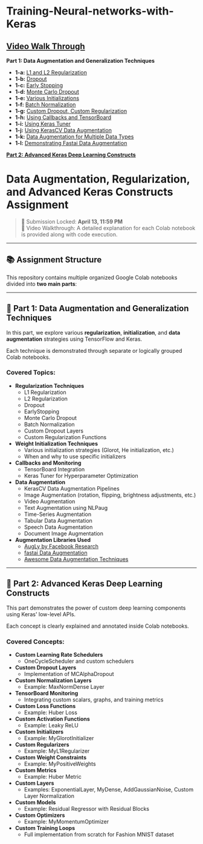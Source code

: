 # Training-Neural-networks-with-Keras

## [Video Walk Through](https://youtu.be/Y6UDJVR8KaU)

**Part 1: Data Augmentation and Generalization Techniques**
- **1-a:** [L1 and L2 Regularization](https://colab.research.google.com/drive/1tcw4xU71uj2PNTIGbfuA6XtolX4jlwek?usp=sharing)
- **1-b:** [Dropout](https://colab.research.google.com/drive/1joJtMqnvgE4KtOhDms7LFfmDbH7P21IJ?usp=sharing)
- **1-c:** [Early Stopping](https://colab.research.google.com/drive/1sHBe0KdDujwoguFSPxN67OVw_mbTU2JO?usp=sharing)
- **1-d:** [Monte Carlo Dropout](https://colab.research.google.com/drive/1AzC6QDCBGxMyl5Z-ErLqxLX0sQnT_pqX?usp=sharing)
- **1-e:** [Various Initializations](https://colab.research.google.com/drive/1uR8JpdrrdB9xBWG6NuVm6DOttYMMUy8w?usp=sharing)
- **1-f:** [Batch Normalization](https://colab.research.google.com/drive/1vzjtckhqW8H4xjVAcB71LdkEYpoumZ3R?usp=sharing)
- **1-g:** [Custom Dropout, Custom Regularization](https://colab.research.google.com/drive/17_hMCg-8_Jv-IyNYAXK8PWPNKErAW7cX?usp=sharing)
- **1-h:** [Using Callbacks and TensorBoard](https://colab.research.google.com/drive/1zhvEmPYij4TcwSBWI248f62eV9osX-jI?usp=sharing)
- **1-i:** [Using Keras Tuner](https://colab.research.google.com/drive/1nTC2sa40ne1KtKcmNP2BCCHWWYdBt-q4?usp=sharing)
- **1-j:** [Using KerasCV Data Augmentation](https://colab.research.google.com/drive/1bf40AN0xx6LmVNsMd3LFa9gXq6H_doFZ?usp=sharing)
- **1-k:** [Data Augmentation for Multiple Data Types](https://colab.research.google.com/drive/1_lNnpo0xpgoWvtPSZ_08yfkgXrtIikXV?usp=sharing)
- **1-l:** [Demonstrating Fastai Data Augmentation](https://colab.research.google.com/drive/1wuN_TDfVufL33aqST4vQp2HzdxgfSYmn?usp=sharing)

[**Part 2: Advanced Keras Deep Learning Constructs**](https://colab.research.google.com/drive/16XL_GCMcE_vQTHkk6VihZ00L6HmRyvyl?usp=sharing)


# Data Augmentation, Regularization, and Advanced Keras Constructs Assignment

> 📅 Submission Locked: **April 13, 11:59 PM**  
> 🎥 Video Walkthrough: A detailed explanation for each Colab notebook is provided along with code execution.

---

## 📚 Assignment Structure

This repository contains multiple organized Google Colab notebooks divided into **two main parts**:

---

## 🧩 Part 1: Data Augmentation and Generalization Techniques

In this part, we explore various **regularization**, **initialization**, and **data augmentation** strategies using TensorFlow and Keras.

Each technique is demonstrated through separate or logically grouped Colab notebooks.

### Covered Topics:

- **Regularization Techniques**
  - L1 Regularization
  - L2 Regularization
  - Dropout
  - EarlyStopping
  - Monte Carlo Dropout
  - Batch Normalization
  - Custom Dropout Layers
  - Custom Regularization Functions
- **Weight Initialization Techniques**
  - Various initialization strategies (Glorot, He initialization, etc.)
  - When and why to use specific initializers
- **Callbacks and Monitoring**
  - TensorBoard Integration
  - Keras Tuner for Hyperparameter Optimization
- **Data Augmentation**
  - KerasCV Data Augmentation Pipelines
  - Image Augmentation (rotation, flipping, brightness adjustments, etc.)
  - Video Augmentation
  - Text Augmentation using NLPaug
  - Time-Series Augmentation
  - Tabular Data Augmentation
  - Speech Data Augmentation
  - Document Image Augmentation
- **Augmentation Libraries Used**
  - [AugLy by Facebook Research](https://github.com/facebookresearch/AugLy)
  - [fastai Data Augmentation](https://github.com/fastai/fastbook/blob/master/07_sizing_and_tta.ipynb)
  - [Awesome Data Augmentation Techniques](https://brunokrinski.github.io/awesome-data-augmentation/)

---

## 🧠 Part 2: Advanced Keras Deep Learning Constructs

This part demonstrates the power of custom deep learning components using Keras' low-level APIs.

Each concept is clearly explained and annotated inside Colab notebooks.

### Covered Concepts:

- **Custom Learning Rate Schedulers**
  - OneCycleScheduler and custom schedulers
- **Custom Dropout Layers**
  - Implementation of MCAlphaDropout
- **Custom Normalization Layers**
  - Example: MaxNormDense Layer
- **TensorBoard Monitoring**
  - Integrating custom scalars, graphs, and training metrics
- **Custom Loss Functions**
  - Example: Huber Loss
- **Custom Activation Functions**
  - Example: Leaky ReLU
- **Custom Initializers**
  - Example: MyGlorotInitializer
- **Custom Regularizers**
  - Example: MyL1Regularizer
- **Custom Weight Constraints**
  - Example: MyPositiveWeights
- **Custom Metrics**
  - Example: Huber Metric
- **Custom Layers**
  - Examples: ExponentialLayer, MyDense, AddGaussianNoise, Custom Layer Normalization
- **Custom Models**
  - Example: Residual Regressor with Residual Blocks
- **Custom Optimizers**
  - Example: MyMomentumOptimizer
- **Custom Training Loops**
  - Full implementation from scratch for Fashion MNIST dataset


